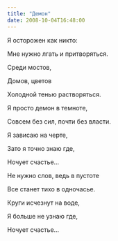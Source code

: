 ```yaml
---
title: "Демон"
date: 2008-10-04T16:48:00
---
```


<P>Я осторожен как никто:

Мне нужно лгать и притворяться.

Среди мостов,

Домов, цветов

Холодной тенью растворяться.</P><P>Я просто демон в темноте,

Совсем без сил, почти без власти.

Я зависаю на черте,

Зато я точно знаю где,

Ночует счастье...</P><P>Не нужно слов, ведь в пустоте

Все станет тихо в одночасье.

Круги исчезнут на воде,

Я больше не узнаю где,

Ночует счастье...</P>
